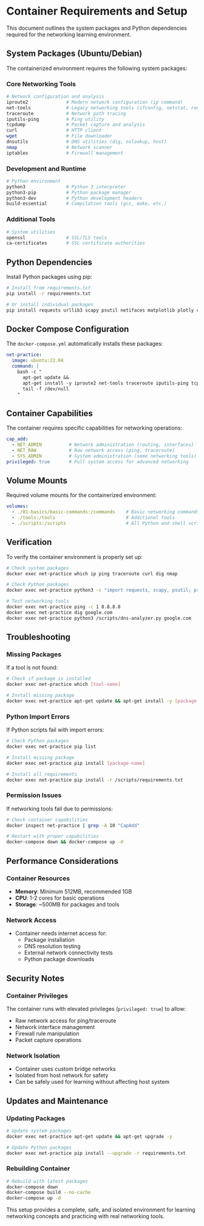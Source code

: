 # Container Requirements and Setup

This document outlines the system packages and Python dependencies required for the networking learning environment.

## System Packages (Ubuntu/Debian)

The containerized environment requires the following system packages:

### Core Networking Tools
```bash
# Network configuration and analysis
iproute2              # Modern network configuration (ip command)
net-tools             # Legacy networking tools (ifconfig, netstat, route)
traceroute            # Network path tracing
iputils-ping          # Ping utility
tcpdump               # Packet capture and analysis
curl                  # HTTP client
wget                  # File downloader
dnsutils              # DNS utilities (dig, nslookup, host)
nmap                  # Network scanner
iptables              # Firewall management
```

### Development and Runtime
```bash
# Python environment
python3               # Python 3 interpreter
python3-pip           # Python package manager
python3-dev           # Python development headers
build-essential       # Compilation tools (gcc, make, etc.)
```

### Additional Tools
```bash
# System utilities
openssl               # SSL/TLS tools
ca-certificates       # SSL certificate authorities
```

## Python Dependencies

Install Python packages using pip:

```bash
# Install from requirements.txt
pip install -r requirements.txt

# Or install individual packages
pip install requests urllib3 scapy psutil netifaces matplotlib plotly click rich tabulate
```

## Docker Compose Configuration

The `docker-compose.yml` automatically installs these packages:

```yaml
net-practice:
  image: ubuntu:22.04
  command: |
    bash -c "
      apt-get update &&
      apt-get install -y iproute2 net-tools traceroute iputils-ping tcpdump curl wget dnsutils nmap iptables net-tools python3 python3-pip &&
      tail -f /dev/null
    "
```

## Container Capabilities

The container requires specific capabilities for networking operations:

```yaml
cap_add:
  - NET_ADMIN          # Network administration (routing, interfaces)
  - NET_RAW            # Raw network access (ping, traceroute)
  - SYS_ADMIN          # System administration (some networking tools)
privileged: true       # Full system access for advanced networking
```

## Volume Mounts

Required volume mounts for the containerized environment:

```yaml
volumes:
  - ./01-basics/basic-commands:/commands    # Basic networking commands
  - ./tools:/tools                          # Additional tools
  - ./scripts:/scripts                      # All Python and shell scripts
```

## Verification

To verify the container environment is properly set up:

```bash
# Check system packages
docker exec net-practice which ip ping traceroute curl dig nmap

# Check Python packages
docker exec net-practice python3 -c "import requests, scapy, psutil; print('Python packages OK')"

# Test networking tools
docker exec net-practice ping -c 1 8.8.8.8
docker exec net-practice dig google.com
docker exec net-practice python3 /scripts/dns-analyzer.py google.com
```

## Troubleshooting

### Missing Packages
If a tool is not found:
```bash
# Check if package is installed
docker exec net-practice which [tool-name]

# Install missing package
docker exec net-practice apt-get update && apt-get install -y [package-name]
```

### Python Import Errors
If Python scripts fail with import errors:
```bash
# Check Python packages
docker exec net-practice pip list

# Install missing package
docker exec net-practice pip install [package-name]

# Install all requirements
docker exec net-practice pip install -r /scripts/requirements.txt
```

### Permission Issues
If networking tools fail due to permissions:
```bash
# Check container capabilities
docker inspect net-practice | grep -A 10 "CapAdd"

# Restart with proper capabilities
docker-compose down && docker-compose up -d
```

## Performance Considerations

### Container Resources
- **Memory**: Minimum 512MB, recommended 1GB
- **CPU**: 1-2 cores for basic operations
- **Storage**: ~500MB for packages and tools

### Network Access
- Container needs internet access for:
  - Package installation
  - DNS resolution testing
  - External network connectivity tests
  - Python package downloads

## Security Notes

### Container Privileges
The container runs with elevated privileges (`privileged: true`) to allow:
- Raw network access for ping/traceroute
- Network interface management
- Firewall rule manipulation
- Packet capture operations

### Network Isolation
- Container uses custom bridge networks
- Isolated from host network for safety
- Can be safely used for learning without affecting host system

## Updates and Maintenance

### Updating Packages
```bash
# Update system packages
docker exec net-practice apt-get update && apt-get upgrade -y

# Update Python packages
docker exec net-practice pip install --upgrade -r requirements.txt
```

### Rebuilding Container
```bash
# Rebuild with latest packages
docker-compose down
docker-compose build --no-cache
docker-compose up -d
```

This setup provides a complete, safe, and isolated environment for learning networking concepts and practicing with real networking tools.
